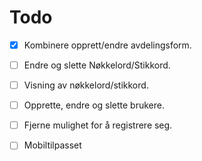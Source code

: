 # Todo
- [x] Kombinere opprett/endre avdelingsform.
- [ ] Endre og slette Nøkkelord/Stikkord.
- [ ] Visning av nøkkelord/stikkord.
- [ ] Opprette, endre og slette brukere.
- [ ] Fjerne mulighet for å registrere seg.

- [ ] Mobiltilpasset


